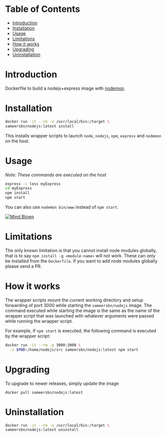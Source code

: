# Table of Contents
- [Introduction](#introduction)
- [Installation](#installation)
- [Usage](#usage)
- [Limitations](#limitations)
- [How it works](#how-it-works)
- [Upgrading](#upgrading)
- [Uninstallation](#uninstallation)

# Introduction
Dockerfile to build a nodejs+express image with [nodemon](http://nodemon.io/).

# Installation

```bash
docker run -it --rm -v /usr/local/bin:/target \
sameersbn/nodejs:latest install
```

This installs wrapper scripts to launch `node`, `nodejs`, `npm`, `express` and `nodemon` on the host.

# Usage
*Note: These commands are executed on the host*

```bash
express -c less myExpress
cd myExpress
npm install
npm start
```

You can also use `nodemon bin/www` instead of `npm start`.

[![Mind Blown](http://img4.wikia.nocookie.net/__cb20130223000930/adventuretimewithfinnandjake/images/b/b3/Kevin-Butler-Mind-Blown.gif)](https://www.youtube.com/v/kgsP_WAFbu0?start=94&end=100)

# Limitations

The only known limitation is that you cannot install node modules globally, that is to say `npm install -g <module-name>` will not work. These can only be installed from the `Dockerfile`. If you want to add node modules globally please send a PR.

# How it works

The wrapper scripts mount the current working directory and setup forwarding of port 3000 while starting the `sameersbn/nodejs` image. The command executed while starting the image is the same as the name of the wrapper script that was launched with whatever arguments were passed while running the wrapper script.

For example, if `npm start` is executed, the following command is executed by the wrapper script:

```bash
docker run -it --rm -p 3000:3000 \
  -v $PWD:/home/nodejs/src sameersbn/nodejs:latest npm start
```

# Upgrading

To upgrade to newer releases, simply update the image

```
docker pull sameersbn/nodejs:latest
```

# Uninstallation

```bash
docker run -it --rm -v /usr/local/bin:/target \
sameersbn/nodejs:latest uninstall
```

